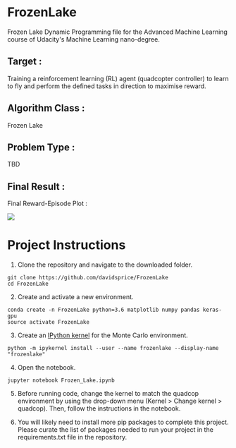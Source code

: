 # FrozenLake
Frozen Lake Dynamic Programming file for the Advanced Machine Learning course of Udacity's Machine Learning nano-degree.

## Target :
Training a reinforcement learning (RL) agent (quadcopter controller) to learn to fly and perform the defined tasks in direction to maximise reward.

## Algorithm Class :
Frozen Lake

## Problem Type :
TBD

## Final Result :
Final Reward-Episode Plot :

![](Final_Quadcopter_Reward_Plot.png)

# Project Instructions
1. Clone the repository and navigate to the downloaded folder.

~~~~
git clone https://github.com/davidsprice/FrozenLake
cd FrozenLake
~~~~

2. Create and activate a new environment.

~~~~
conda create -n FrozenLake python=3.6 matplotlib numpy pandas keras-gpu
source activate FrozenLake
~~~~

3. Create an [IPython kernel](https://ipython.readthedocs.io/en/stable/install/kernel_install.html) for the Monte Carlo environment.

~~~~
python -m ipykernel install --user --name frozenlake --display-name "frozenlake"
~~~~

4. Open the notebook.

~~~~
jupyter notebook Frozen_Lake.ipynb
~~~~

5. Before running code, change the kernel to match the quadcop environment by using the drop-down menu (Kernel > Change kernel > quadcop). Then, follow the instructions in the notebook.

6. You will likely need to install more pip packages to complete this project. Please curate the list of packages needed to run your project in the requirements.txt file in the repository.
